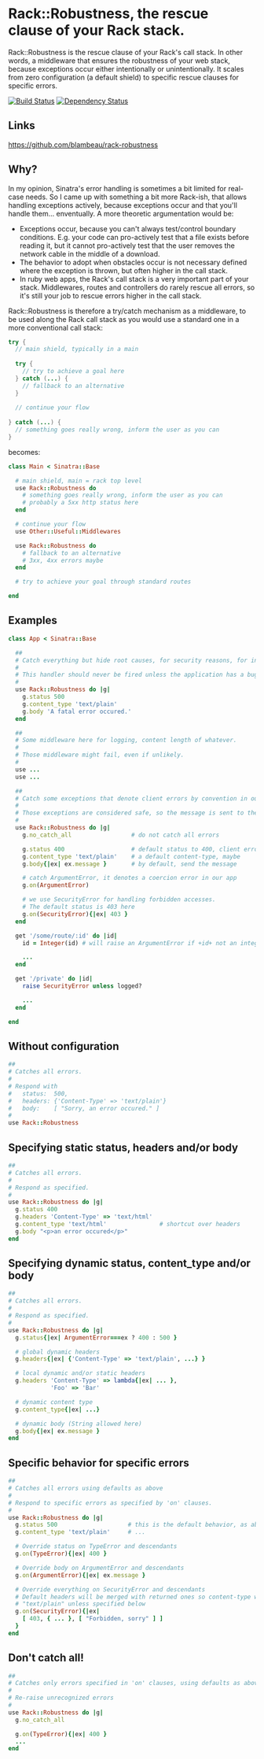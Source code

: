 # Rack::Robustness, the rescue clause of your Rack stack.

Rack::Robustness is the rescue clause of your Rack's call stack. In other words, a middleware that ensures the robustness of your web stack, because exceptions occur either intentionally or unintentionally. It scales from zero configuration (a default shield) to specific rescue clauses for specific errors.

[![Build Status](https://secure.travis-ci.org/blambeau/rack-robustness.png)](http://travis-ci.org/blambeau/rack-robustness)
[![Dependency Status](https://gemnasium.com/blambeau/rack-robustness.png)](https://gemnasium.com/blambeau/rack-robustness)

## Links

https://github.com/blambeau/rack-robustness

## Why? 

In my opinion, Sinatra's error handling is sometimes a bit limited for real-case needs. So I came up with something a bit more Rack-ish, that allows handling exceptions actively, because exceptions occur and that you'll handle them... enventually. A more theoretic argumentation would be:

* Exceptions occur, because you can't always test/control boundary conditions. E.g. your code can pro-actively test that a file exists before reading it, but it cannot pro-actively test that the user removes the network cable in the middle of a download.
* The behavior to adopt when obstacles occur is not necessary defined where the exception is thrown, but often higher in the call stack.
* In ruby web apps, the Rack's call stack is a very important part of your stack. Middlewares, routes and controllers do rarely rescue all errors, so it's still your job to rescue errors higher in the call stack.

Rack::Robustness is therefore a try/catch mechanism as a middleware, to be used along the Rack call stack as you would use a standard one in a more conventional call stack:

```java
try {
  // main shield, typically in a main
  
  try {
    // try to achieve a goal here
  } catch (...) {
    // fallback to an alternative
  }
  
  // continue your flow
  
} catch (...) {
  // something goes really wrong, inform the user as you can
}
```

becomes:

```ruby
class Main < Sinatra::Base

  # main shield, main = rack top level
  use Rack::Robustness do
    # something goes really wrong, inform the user as you can
    # probably a 5xx http status here
  end

  # continue your flow
  use Other::Useful::Middlewares

  use Rack::Robustness do
    # fallback to an alternative
    # 3xx, 4xx errors maybe
  end

  # try to achieve your goal through standard routes

end
```

## Examples

```ruby
class App < Sinatra::Base

  ##
  # Catch everything but hide root causes, for security reasons, for instance.
  #
  # This handler should never be fired unless the application has a bug...
  #
  use Rack::Robustness do |g|
    g.status 500
    g.content_type 'text/plain'
    g.body 'A fatal error occured.'
  end

  ##
  # Some middleware here for logging, content length of whatever.
  #
  # Those middleware might fail, even if unlikely.
  #
  use ...
  use ...

  ##
  # Catch some exceptions that denote client errors by convention in our app.
  #
  # Those exceptions are considered safe, so the message is sent to the user.
  #
  use Rack::Robustness do |g|
    g.no_catch_all                 # do not catch all errors

    g.status 400                   # default status to 400, client error
    g.content_type 'text/plain'    # a default content-type, maybe
    g.body{|ex| ex.message }       # by default, send the message

    # catch ArgumentError, it denotes a coercion error in our app
    g.on(ArgumentError)

    # we use SecurityError for handling forbidden accesses.
    # The default status is 403 here
    g.on(SecurityError){|ex| 403 }
  end

  get '/some/route/:id' do |id|
    id = Integer(id) # will raise an ArgumentError if +id+ not an integer

    ...
  end

  get '/private' do |id|
    raise SecurityError unless logged?

    ...
  end

end
```

## Without configuration

```ruby
##
# Catches all errors.
#
# Respond with
#   status:  500,
#   headers: {'Content-Type' => 'text/plain'}
#   body:    [ "Sorry, an error occured." ]
#
use Rack::Robustness
```

## Specifying static status, headers and/or body

```ruby
##
# Catches all errors.
#
# Respond as specified.
#
use Rack::Robustness do |g|
  g.status 400
  g.headers 'Content-Type' => 'text/html'
  g.content_type 'text/html'               # shortcut over headers
  g.body "<p>an error occured</p>"
end
```

## Specifying dynamic status, content_type and/or body

```ruby
##
# Catches all errors.
#
# Respond as specified.
#
use Rack::Robustness do |g|
  g.status{|ex| ArgumentError===ex ? 400 : 500 }

  # global dynamic headers
  g.headers{|ex| {'Content-Type' => 'text/plain', ...} }

  # local dynamic and/or static headers
  g.headers 'Content-Type' => lambda{|ex| ... },
            'Foo' => 'Bar'

  # dynamic content type
  g.content_type{|ex| ...}

  # dynamic body (String allowed here)
  g.body{|ex| ex.message }
end
```

## Specific behavior for specific errors

```ruby
##
# Catches all errors using defaults as above
#
# Respond to specific errors as specified by 'on' clauses.
#
use Rack::Robustness do |g|
  g.status 500                    # this is the default behavior, as above
  g.content_type 'text/plain'     # ...

  # Override status on TypeError and descendants
  g.on(TypeError){|ex| 400 }

  # Override body on ArgumentError and descendants
  g.on(ArgumentError){|ex| ex.message }

  # Override everything on SecurityError and descendants
  # Default headers will be merged with returned ones so content-type will be
  # "text/plain" unless specified below
  g.on(SecurityError){|ex|
    [ 403, { ... }, [ "Forbidden, sorry" ] ]
  }
end
```

## Don't catch all!

```ruby
##
# Catches only errors specified in 'on' clauses, using defaults as above
#
# Re-raise unrecognized errors
#
use Rack::Robustness do |g|
  g.no_catch_all

  g.on(TypeError){|ex| 400 }
  ...
end
```
